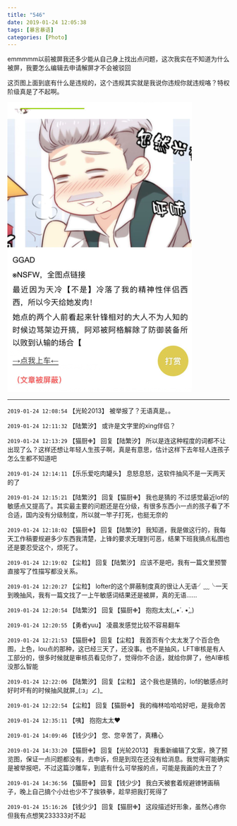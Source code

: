```yaml
---
title: "546"
date: 2019-01-24 12:05:38
tags: [暴言暴语]
categories: [Photo]
---
```


<p>emmmmm以前被屏我还多少能从自己身上找出点问题，这次我实在不知道为什么被屏，我要怎么编辑去申请解屏才不会被驳回</p> 
<p>这页图上面到底有什么是违规的，这个违规其实就是我说你违规你就违规咯？特权阶级真是了不起啊。</p>

![](https://raw.githubusercontent.com/alicewish/meowchain247/master/img_cVZNdzJtQk9JV2N4V1Zya3dzdlhpWXNSTTh4VmJpd0t6NkN5SlVnTUVMb2tBTmNKR05pVVRRPT0.png)

---

`2019-01-24 12:08:54` 【光轮2013】 被举报了？无语真是。。

`2019-01-24 12:11:32` 【陆繁汐】 或许是文字里的xing伴侣？

`2019-01-24 12:13:29` 【猫厨✙】 回复【陆繁汐】 所以是连这种程度的词都不让出现了么？这样还想让年轻人生孩子啊，真是有意思，估计这样下去年轻人连孩子怎么生都不知道吧

`2019-01-24 12:14:11` 【乐乐爱吃肉罐头】 息怒息怒，这软件抽风不是一天两天的了

`2019-01-24 12:15:21` 【陆繁汐】 回复【猫厨✙】 我也是猜的 不过感觉最近lof的敏感点又提高了。其实最主要的问题还是在分级，有很多东西小一点的孩子看了不合适，国内没有分级制度，所以就一竿子打死，也挺无奈的

`2019-01-24 12:18:02` 【猫厨✙】 回复【陆繁汐】 我知道，我是做这行的，我每天工作稿要规避多少东西我清楚，上锋的要求无理到可恶，结果下班我搞点私图也还是要忍受这个，烦死了。

`2019-01-24 12:19:02` 【尘粒】 回复【陆繁汐】 应该不是吧，我有一篇文里预警直接写了性描写都没关系。

`2019-01-24 12:20:27` 【尘粒】 lofter的这个屏蔽制度真的很让人无语╯﹏╰一天到晚抽风，我有一篇文找了一上午敏感词结果还是被屏，真的无语……

`2019-01-24 12:20:54` 【陆繁汐】 回复【猫厨✙】 抱抱太太(,,•́ . •̀,,)

`2019-01-24 12:20:55` 【勇者yuu】 凌晨发感觉比较不容易翻车

`2019-01-24 12:21:53` 【猫厨✙】 回复【尘粒】 我首页有个太太发了个百合色图，上色，lou点的那种，这已经三天了，还没事。也不是抽风，LFT审核是有人工部分的，很多时候就是审核员看见你了，觉得你不合适，就给你屏了，他AI审核没那么智能

`2019-01-24 12:22:06` 【陆繁汐】 回复【尘粒】 这个我也是猜的，lof的敏感点时好时坏有的时候抽风就屏\_(:з」∠)\_

`2019-01-24 12:22:54` 【尘粒】 回复【猫厨✙】 我的梅林哈哈哈好吧，是我命苦

`2019-01-24 12:35:11` 【咦】 抱抱太太❤️

`2019-01-24 14:09:46` 【钱少少】 您、您辛苦了，真糟心

`2019-01-24 14:33:20` 【猫厨✙】 回复【光轮2013】 我重新编辑了文案，换了预览图，保证一点问题都没有，去申诉，但是到现在还没有给消息。我觉得可能确实是被举报吧，不过这篇沙雕车，到底有什么可举报的点，可能是我画的太丑了？

`2019-01-24 14:36:56` 【猫厨✙】 回复【钱少少】 我白天被套着规避镣铐画稿子，晚上自己搞个小灶也少不了挨铁拳，趁早把我打死得了

`2019-01-24 15:16:26` 【钱少少】 回复【猫厨✙】 这段描述好形象，虽然心疼你但我有点想笑233333对不起
